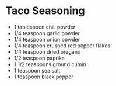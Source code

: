 Taco Seasoning
============

* 1 tablespoon chili powder
* 1/4 teaspoon garlic powder
* 1/4 teaspoon onion powder
* 1/4 teaspoon crushed red pepper flakes
* 1/4 teaspoon dried oregano
* 1/2 teaspoon paprika
* 1 1/2 teaspoons ground cumin
* 1 teaspoon sea salt
* 1 teaspoon black pepper
